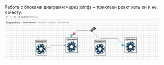 Работа с блоками диаграмм через jointjs + приклеен реакт хоть он и не к месту.
![alt text](https://github.com/mymywork/diagram/blob/master/diagram.png?raw=true)
